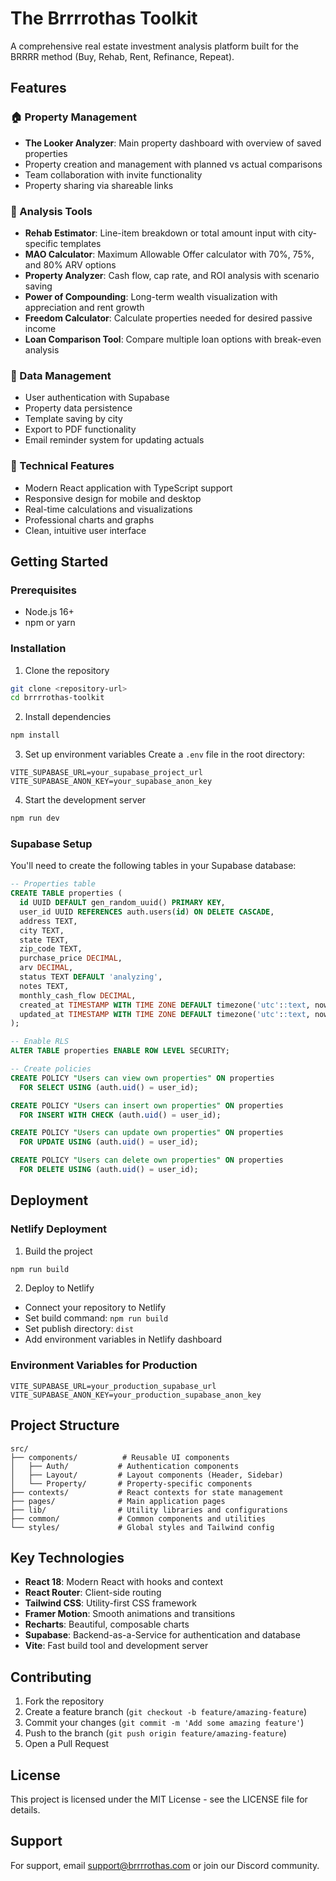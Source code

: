# The Brrrrothas Toolkit

A comprehensive real estate investment analysis platform built for the BRRRR method (Buy, Rehab, Rent, Refinance, Repeat).

## Features

### 🏠 Property Management
- **The Looker Analyzer**: Main property dashboard with overview of saved properties
- Property creation and management with planned vs actual comparisons
- Team collaboration with invite functionality
- Property sharing via shareable links

### 🔧 Analysis Tools
- **Rehab Estimator**: Line-item breakdown or total amount input with city-specific templates
- **MAO Calculator**: Maximum Allowable Offer calculator with 70%, 75%, and 80% ARV options
- **Property Analyzer**: Cash flow, cap rate, and ROI analysis with scenario saving
- **Power of Compounding**: Long-term wealth visualization with appreciation and rent growth
- **Freedom Calculator**: Calculate properties needed for desired passive income
- **Loan Comparison Tool**: Compare multiple loan options with break-even analysis

### 💾 Data Management
- User authentication with Supabase
- Property data persistence
- Template saving by city
- Export to PDF functionality
- Email reminder system for updating actuals

### 🚀 Technical Features
- Modern React application with TypeScript support
- Responsive design for mobile and desktop
- Real-time calculations and visualizations
- Professional charts and graphs
- Clean, intuitive user interface

## Getting Started

### Prerequisites
- Node.js 16+ 
- npm or yarn

### Installation

1. Clone the repository
```bash
git clone <repository-url>
cd brrrrothas-toolkit
```

2. Install dependencies
```bash
npm install
```

3. Set up environment variables
Create a `.env` file in the root directory:
```env
VITE_SUPABASE_URL=your_supabase_project_url
VITE_SUPABASE_ANON_KEY=your_supabase_anon_key
```

4. Start the development server
```bash
npm run dev
```

### Supabase Setup

You'll need to create the following tables in your Supabase database:

```sql
-- Properties table
CREATE TABLE properties (
  id UUID DEFAULT gen_random_uuid() PRIMARY KEY,
  user_id UUID REFERENCES auth.users(id) ON DELETE CASCADE,
  address TEXT,
  city TEXT,
  state TEXT,
  zip_code TEXT,
  purchase_price DECIMAL,
  arv DECIMAL,
  status TEXT DEFAULT 'analyzing',
  notes TEXT,
  monthly_cash_flow DECIMAL,
  created_at TIMESTAMP WITH TIME ZONE DEFAULT timezone('utc'::text, now()) NOT NULL,
  updated_at TIMESTAMP WITH TIME ZONE DEFAULT timezone('utc'::text, now()) NOT NULL
);

-- Enable RLS
ALTER TABLE properties ENABLE ROW LEVEL SECURITY;

-- Create policies
CREATE POLICY "Users can view own properties" ON properties
  FOR SELECT USING (auth.uid() = user_id);

CREATE POLICY "Users can insert own properties" ON properties
  FOR INSERT WITH CHECK (auth.uid() = user_id);

CREATE POLICY "Users can update own properties" ON properties
  FOR UPDATE USING (auth.uid() = user_id);

CREATE POLICY "Users can delete own properties" ON properties
  FOR DELETE USING (auth.uid() = user_id);
```

## Deployment

### Netlify Deployment

1. Build the project
```bash
npm run build
```

2. Deploy to Netlify
- Connect your repository to Netlify
- Set build command: `npm run build`
- Set publish directory: `dist`
- Add environment variables in Netlify dashboard

### Environment Variables for Production
```env
VITE_SUPABASE_URL=your_production_supabase_url
VITE_SUPABASE_ANON_KEY=your_production_supabase_anon_key
```

## Project Structure

```
src/
├── components/          # Reusable UI components
│   ├── Auth/           # Authentication components
│   ├── Layout/         # Layout components (Header, Sidebar)
│   └── Property/       # Property-specific components
├── contexts/           # React contexts for state management
├── pages/              # Main application pages
├── lib/                # Utility libraries and configurations
├── common/             # Common components and utilities
└── styles/             # Global styles and Tailwind config
```

## Key Technologies

- **React 18**: Modern React with hooks and context
- **React Router**: Client-side routing
- **Tailwind CSS**: Utility-first CSS framework
- **Framer Motion**: Smooth animations and transitions
- **Recharts**: Beautiful, composable charts
- **Supabase**: Backend-as-a-Service for authentication and database
- **Vite**: Fast build tool and development server

## Contributing

1. Fork the repository
2. Create a feature branch (`git checkout -b feature/amazing-feature`)
3. Commit your changes (`git commit -m 'Add some amazing feature'`)
4. Push to the branch (`git push origin feature/amazing-feature`)
5. Open a Pull Request

## License

This project is licensed under the MIT License - see the LICENSE file for details.

## Support

For support, email support@brrrrothas.com or join our Discord community.